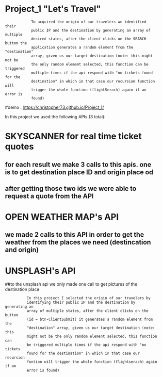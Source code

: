 # Project_1 "Let's Travel"

    
                To acquired the origin of our travelers we identified their
                public IP and the destination by generating an array of multiple
                desired states, after the client clicks on the SEARCH button the
                application generates a random element from the "destination"
                array, given us our target destination (note: this might not be
                the only random element selected, this function can be triggered
                multiple times if the api respond with "no tickets found for the
                destination" in which in that case our recursion function will
                trigger the whole function (flightSerach) again if an error is
                found)
             

#demo : https://christopher73.github.io/Project_1/

In this project we used the following APIs (3 total):

# SKYSCANNER for real time ticket quotes

## for each result we make 3 calls to this apis. one is to get destination place ID and origin place od

## after getting those two ids we were able to request a quote from the API

# OPEN WEATHER MAP's API

## we made 2 calls to this API in order to get the weather from the places we need (destincation and origin)

# UNSPLASH's API

##to the unsplash api we only made one call to get pictures of the destination place

              In this project I selected the origin of our travelers by
              identifying their public IP and the destination by generating an
              array of multiple states, after the client clicks on the button
              (id = btn-ClientSubmit) it generates a random element from the
              "destination" array, given us our target destination (note: this
              might not be the only random element selected, this function can
              be triggered multiple times if the api respond with "no tickets
              found for the destination" in which in that case our recursion
              funtion will trigger the whole function (flightserach) again if an
              error is found)

